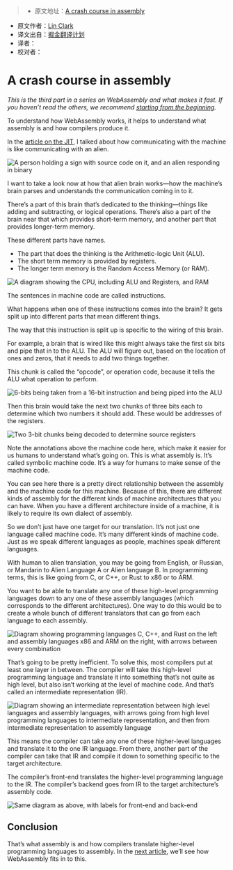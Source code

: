 > * 原文地址：[A crash course in assembly](https://hacks.mozilla.org/2017/02/a-crash-course-in-assembly/)
* 原文作者：[Lin Clark](https://code-cartoons.com/@linclark)
* 译文出自：[掘金翻译计划](https://github.com/xitu/gold-miner)
* 译者： 
* 校对者：

# A crash course in assembly

*This is the third part in a series on WebAssembly and what makes it fast. If you haven’t read the others, we recommend [starting from the beginning](https://hacks.mozilla.org/2017/02/a-cartoon-intro-to-webassembly/).*

To understand how WebAssembly works, it helps to understand what assembly is and how compilers produce it.

In the [article on the JIT](https://hacks.mozilla.org/2017/02/a-crash-course-in-just-in-time-jit-compilers/), I talked about how communicating with the machine is like communicating with an alien.

![A person holding a sign with source code on it, and an alien responding in binary](https://2r4s9p1yi1fa2jd7j43zph8r-wpengine.netdna-ssl.com/files/2017/02/03-01-alien03-500x286.png)

I want to take a look now at how that alien brain works—how the machine’s brain parses and understands the communication coming in to it.

There’s a part of this brain that’s dedicated to the thinking—things like adding and subtracting, or logical operations. There’s also a part of the brain near that which provides short-term memory, and another part that provides longer-term memory.

These different parts have names.

- The part that does the thinking is the Arithmetic-logic Unit (ALU).
- The short term memory is provided by registers.
- The longer term memory is the Random Access Memory (or RAM).

![A diagram showing the CPU, including ALU and Registers, and RAM](https://2r4s9p1yi1fa2jd7j43zph8r-wpengine.netdna-ssl.com/files/2017/02/03-02-computer_architecture09-500x302.png)

The sentences in machine code are called instructions.

What happens when one of these instructions comes into the brain? It gets split up into different parts that mean different things.

The way that this instruction is split up is specific to the wiring of this brain.

For example, a brain that is wired like this might always take the first six bits and pipe that in to the ALU. The ALU will figure out, based on the location of ones and zeros, that it needs to add two things together.

This chunk is called the “opcode”, or operation code, because it tells the ALU what operation to perform.

![6-bits being taken from a 16-bit instruction and being piped into the ALU](https://2r4s9p1yi1fa2jd7j43zph8r-wpengine.netdna-ssl.com/files/2017/02/03-03-computer_architecture12-500x354.png)

Then this brain would take the next two chunks of three bits each to determine which two numbers it should add. These would be addresses of the registers.

![Two 3-bit chunks being decoded to determine source registers](https://2r4s9p1yi1fa2jd7j43zph8r-wpengine.netdna-ssl.com/files/2017/02/03-04-computer_architecture17-500x352.png)

Note the annotations above the machine code here, which make it easier for us humans to understand what’s going on. This is what assembly is. It’s called symbolic machine code. It’s a way for humans to make sense of the machine code.

You can see here there is a pretty direct relationship between the assembly and the machine code for this machine. Because of this, there are different kinds of assembly for the different kinds of machine architectures that you can have. When you have a different architecture inside of a machine, it is likely to require its own dialect of assembly.

So we don’t just have one target for our translation. It’s not just one language called machine code. It’s many different kinds of machine code. Just as we speak different languages as people, machines speak different languages.

With human to alien translation, you may be going from English, or Russian, or Mandarin to Alien Language A or Alien language B. In programming terms, this is like going from C, or C++, or Rust to x86 or to ARM.

You want to be able to translate any one of these high-level programming languages down to any one of these assembly languages (which corresponds to the different architectures). One way to do this would be to create a whole bunch of different translators that can go from each language to each assembly.

![Diagram showing programming languages C, C++, and Rust on the left and assembly languages x86 and ARM on the right, with arrows between every combination](https://2r4s9p1yi1fa2jd7j43zph8r-wpengine.netdna-ssl.com/files/2017/02/03-05-langs05-500x308.png)

That’s going to be pretty inefficient. To solve this, most compilers put at least one layer in between. The compiler will take this high-level programming language and translate it into something that’s not quite as high level, but also isn’t working at the level of machine code. And that’s called an intermediate representation (IR).

![Diagram showing an intermediate representation between high level languages and assembly languages, with arrows going from high level programming languages to intermediate representation, and then from intermediate representation to assembly language](https://2r4s9p1yi1fa2jd7j43zph8r-wpengine.netdna-ssl.com/files/2017/02/03-06-langs06-500x317.png)

This means the compiler can take any one of these higher-level languages and translate it to the one IR language. From there, another part of the compiler can take that IR and compile it down to something specific to the target architecture.

The compiler’s front-end translates the higher-level programming language to the IR. The compiler’s backend goes from IR to the target architecture’s assembly code.

![Same diagram as above, with labels for front-end and back-end](https://2r4s9p1yi1fa2jd7j43zph8r-wpengine.netdna-ssl.com/files/2017/02/03-07-langs09-500x306.png)

## Conclusion

That’s what assembly is and how compilers translate higher-level programming languages to assembly. In the [next article](https://hacks.mozilla.org/?p=30512), we’ll see how WebAssembly fits in to this.